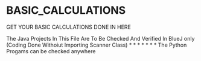 # BASIC_CALCULATIONS
GET YOUR BASIC CALCULATIONS DONE IN HERE 

The Java Projects In This File Are To Be Checked And Verified In BlueJ only (Coding Done Withoiut Importing Scanner Class)
*
*
*
*
*
*
*
The Python Progams can be checked anywhere
